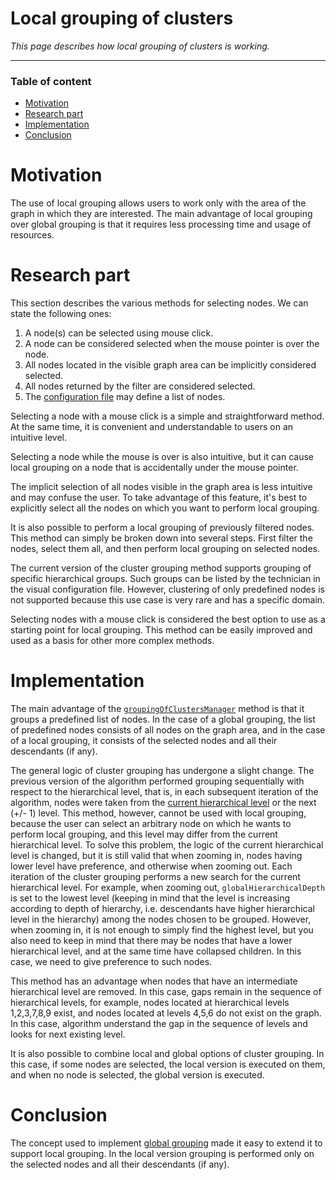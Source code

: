 # Local grouping of clusters

_This page describes how local grouping of clusters is working._

---

### Table of content

- [Motivation](#motivation)
- [Research part](#research)
- [Implementation](#implementation)
- [Conclusion](#conclusion)

<h1 id="motivation">Motivation</h1>

The use of local grouping allows users to work only with the area of the graph in which they are interested. The main advantage of local grouping over global grouping is that it requires less processing time and usage of resources.

<h1 id="research">Research part</h1>

This section describes the various methods for selecting nodes. We can state the following ones:

1. A node(s) can be selected using mouse click.
2. A node can be considered selected when the mouse pointer is over the node.
3. All nodes located in the visible graph area can be implicitly considered selected.
4. All nodes returned by the filter are considered selected.
5. The [configuration file](#TODO) may define a list of nodes. 

Selecting a node with a mouse click is a simple and straightforward method. At the same time, it is convenient and understandable to users on an intuitive level. 

Selecting a node while the mouse is over is also intuitive, but it can cause local grouping on a node that is accidentally under the mouse pointer. 

The implicit selection of all nodes visible in the graph area is less intuitive and may confuse the user. To take advantage of this feature, it's best to explicitly select all the nodes on which you want to perform local grouping.

It is also possible to perform a local grouping of previously filtered nodes. This method can simply be broken down into several steps. First filter the nodes, select them all, and then perform local grouping on selected nodes.

The current version of the cluster grouping method supports grouping of specific hierarchical groups. Such groups can be listed by the technician in the visual configuration file. However, clustering of only predefined nodes is not supported because this use case is very rare and has a specific domain.

Selecting nodes with a mouse click is considered the best option to use as a starting point for local grouping. This method can be easily improved and used as a basis for other more complex methods.

<h1 id="implementation">Implementation</h1>

The main advantage of the [`groupingOfClustersManager`](https://github.com/Razyapoo/knowledge-graph-browser-frontend-grouping-of-clusters/blob/5ee77643da16800807253298f984bcf5b13ec336/src/graph/GraphAreaManipulator.ts#L124) method is that it groups a predefined list of nodes. In the case of a global grouping, the list of predefined nodes consists of all nodes on the graph area, and in the case of a local grouping, it consists of the selected nodes and all their descendants (if any).

The general logic of cluster grouping has undergone a slight change. The previous version of the algorithm performed grouping sequentially with respect to the hierarchical level, that is, in each subsequent iteration of the algorithm, nodes were taken from the [current hierarchical level](#TODO) or the next (+/- 1) level. This method, however, cannot be used with local grouping, because the user can select an arbitrary node on which he wants to perform local grouping, and this level may differ from the current hierarchical level. To solve this problem, the logic of the current hierarchical level is changed, but it is still valid that when zooming in, nodes having lower level have preference, and otherwise when zooming out. Each iteration of the cluster grouping performs a new search for the current hierarchical level. For example, when zooming out, `globalHierarchicalDepth` is set to the lowest level (keeping in mind that the level is increasing according to depth of hierarchy, i.e. descendants have higher hierarchical level in the hierarchy) among the nodes chosen to be grouped. However, when zooming in, it is not enough to simply find the highest level, but you also need to keep in mind that there may be nodes that have a lower hierarchical level, and at the same time have collapsed children. In this case, we need to give preference to such nodes.

This method has an advantage when nodes that have an intermediate hierarchical level are removed. In this case, gaps remain in the sequence of hierarchical levels, for example, nodes located at hierarchical levels 1,2,3,7,8,9 exist, and nodes located at levels 4,5,6 do not exist on the graph. In this case, algorithm understand the gap in the sequence of levels and looks for next existing level.

It is also possible to combine local and global options of cluster grouping. In this case, if some nodes are selected, the local version is executed on them, and when no node is selected, the global version is executed.

<h1 id="conclusion">Conclusion</h1>

The concept used to implement [global grouping](#TODO) made it easy to extend it to support local grouping. In the local version grouping is performed only on the selected nodes and all their descendants (if any).